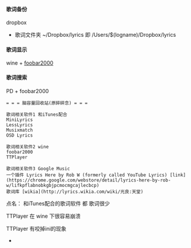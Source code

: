 
#### 歌词备份

dropbox

- 歌词文件夹
~/Dropbox/lyrics 即 /Users/$(logname)/Dropbox/lyrics

#### 歌词显示

wine + [foobar2000](https://github.com/7900ms/000nottheater_deserted_systemsoftware/tree/master/Usage_Manual/foobar2000)

#### 歌词搜索

PD + foobar2000

```
= = = 脑容量回收站(原碎碎念) = = =

歌词相关软件1 和iTunes配合
MiniLyrics
LessLyrics
Musixmatch
OSD Lyrics

歌词相关软件2 wine
foobar2000
TTPlayer

歌词相关软件3 Google Music
一个插件 Lyrics Here by Rob W (formerly called YouTube Lyrics) [link](https://chrome.google.com/webstore/detail/lyrics-here-by-rob-w/lifkpflabnobkgbjpcmocmgcajlecbcp)
歌词库 [wikia](http://lyrics.wikia.com/wiki/光良:天堂)
```

点名：
和iTunes配合的歌词软件 都 歌词很少

TTPlayer 在 wine 下很容易崩溃

TTPlayer 有咬掉ini的现象


-
